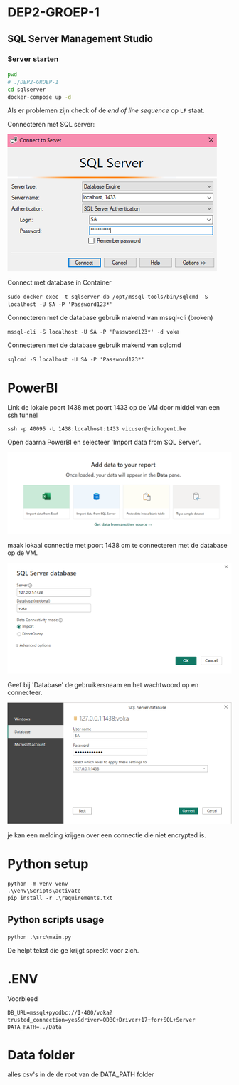 # DEP2-GROEP-1

## SQL Server Management Studio

### Server starten

```sh
pwd
# ./DEP2-GROEP-1
cd sqlserver
docker-compose up -d
```

Als er problemen zijn check of de _end of line sequence_ op `LF` staat.

Connecteren met SQL server:

![SSMS](img/SSMS.png)

Connect met database in Container

`sudo docker exec -t sqlserver-db /opt/mssql-tools/bin/sqlcmd -S localhost -U SA -P 'Password123*'`

Connecteren met de database gebruik makend van mssql-cli (broken)

`mssql-cli -S localhost -U SA -P 'Password123*' -d voka`

Connecteren met de database gebruik makend van sqlcmd

`sqlcmd -S localhost -U SA -P 'Password123*'`

# PowerBI
Link de lokale poort 1438 met poort 1433 op de VM door middel van een ssh tunnel
```
ssh -p 40095 -L 1438:localhost:1433 vicuser@vichogent.be
```
Open daarna PowerBI en selecteer 'Import data from SQL Server'.

![PowerBI1](img/PowerBI1.PNG)

maak lokaal connectie met poort 1438 om te connecteren met de database op de VM.

![PowerBI2](img/PowerBI2.PNG)

Geef bij 'Database' de gebruikersnaam en het wachtwoord op en connecteer.

![PowerBI3](img/PowerBI3.PNG)

je kan een melding krijgen over een connectie die niet encrypted is.
# Python setup

```console
python -m venv venv
.\venv\Scripts\activate
pip install -r .\requirements.txt
```

## Python scripts usage

```
python .\src\main.py
```

De helpt tekst die ge krijgt spreekt voor zich.

# .ENV

Voorbleed

```env
DB_URL=mssql+pyodbc://I-400/voka?trusted_connection=yes&driver=ODBC+Driver+17+for+SQL+Server
DATA_PATH=../Data
```

# Data folder

alles csv's in de de root van de DATA_PATH folder
